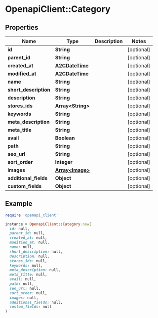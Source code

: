 # OpenapiClient::Category

## Properties

| Name | Type | Description | Notes |
| ---- | ---- | ----------- | ----- |
| **id** | **String** |  | [optional] |
| **parent_id** | **String** |  | [optional] |
| **created_at** | [**A2CDateTime**](A2CDateTime.md) |  | [optional] |
| **modified_at** | [**A2CDateTime**](A2CDateTime.md) |  | [optional] |
| **name** | **String** |  | [optional] |
| **short_description** | **String** |  | [optional] |
| **description** | **String** |  | [optional] |
| **stores_ids** | **Array&lt;String&gt;** |  | [optional] |
| **keywords** | **String** |  | [optional] |
| **meta_description** | **String** |  | [optional] |
| **meta_title** | **String** |  | [optional] |
| **avail** | **Boolean** |  | [optional] |
| **path** | **String** |  | [optional] |
| **seo_url** | **String** |  | [optional] |
| **sort_order** | **Integer** |  | [optional] |
| **images** | [**Array&lt;Image&gt;**](Image.md) |  | [optional] |
| **additional_fields** | **Object** |  | [optional] |
| **custom_fields** | **Object** |  | [optional] |

## Example

```ruby
require 'openapi_client'

instance = OpenapiClient::Category.new(
  id: null,
  parent_id: null,
  created_at: null,
  modified_at: null,
  name: null,
  short_description: null,
  description: null,
  stores_ids: null,
  keywords: null,
  meta_description: null,
  meta_title: null,
  avail: null,
  path: null,
  seo_url: null,
  sort_order: null,
  images: null,
  additional_fields: null,
  custom_fields: null
)
```

